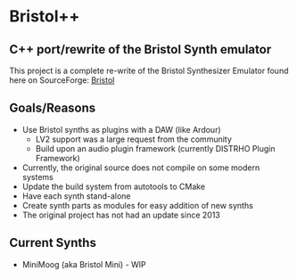 # Bristol++
## C++ port/rewrite of the Bristol Synth emulator

This project is a complete re-write of the Bristol Synthesizer Emulator found here on SourceForge: [Bristol](http://bristol.sourceforge.net/index.html)

## Goals/Reasons
* Use Bristol synths as plugins with a DAW (like Ardour)
    - LV2 support was a large request from the community
    - Build upon an audio plugin framework (currently DISTRHO Plugin Framework)
* Currently, the original source does not compile on some modern systems
* Update the build system from autotools to CMake
* Have each synth stand-alone
* Create synth parts as modules for easy addition of new synths
* The original project has not had an update since 2013

## Current Synths
* MiniMoog (aka Bristol Mini) - WIP
